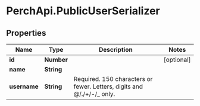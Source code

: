 # PerchApi.PublicUserSerializer

## Properties
Name | Type | Description | Notes
------------ | ------------- | ------------- | -------------
**id** | **Number** |  | [optional] 
**name** | **String** |  | 
**username** | **String** | Required. 150 characters or fewer. Letters, digits and @/./+/-/_ only. | 


